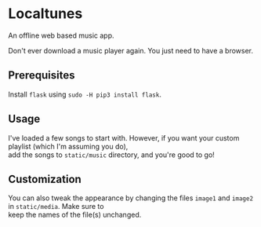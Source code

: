 # Localtunes
An offline web based music app.

Don't ever download a music player again. You just need to have a browser.

## Prerequisites 
Install `flask` using `sudo -H pip3 install flask`.

## Usage
I've loaded a few songs to start with. However, if you want your custom playlist (which I'm assuming you do),  
add the songs to `static/music` directory, and you're good to go!  

## Customization
You can also tweak the appearance by changing the files `image1` and `image2` in `static/media`. Make sure to  
keep the names of the file(s) unchanged.
